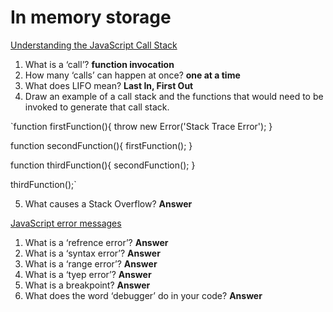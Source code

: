 # In memory storage

[Understanding the JavaScript Call Stack](https://medium.freecodecamp.org/understanding-the-javascript-call-stack-861e41ae61d4)

1. What is a ‘call’? **function invocation**
2. How many ‘calls’ can happen at once? **one at a time**
3. What does LIFO mean? **Last In, First Out**
4. Draw an example of a call stack and the functions that would need to be invoked to generate that call stack.

`function firstFunction(){
  throw new Error('Stack Trace Error');
}

function secondFunction(){
  firstFunction();
}

function thirdFunction(){
  secondFunction();
}

thirdFunction();`


5. What causes a Stack Overflow? **Answer**

[JavaScript error messages](https://codeburst.io/javascript-error-messages-debugging-d23f84f0ae7c)

1. What is a ‘refrence error’? **Answer**
2. What is a ‘syntax error’? **Answer**
3. What is a ‘range error’? **Answer**
4. What is a ‘tyep error’? **Answer**
5. What is a breakpoint? **Answer**
6. What does the word ‘debugger’ do in your code? **Answer**
